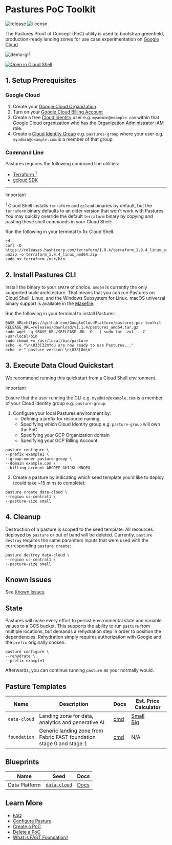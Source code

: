 # Pastures PoC Toolkit

![release](https://img.shields.io/github/v/release/googlecloudplatform/pastures-poc-toolkit) ![license](https://img.shields.io/github/license/GoogleCloudPlatform/pastures-poc-toolkit)

The Pastures Proof of Concept (PoC) utility is used to bootstrap greenfield, production-ready landing zones for use case experimentation on [Google Cloud](https://cloud.google.com/).

![demo-gif](assets/demo.gif)

[![Open in Cloud Shell](https://gstatic.com/cloudssh/images/open-btn.svg)](https://shell.cloud.google.com/cloudshell/editor?cloudshell_git_repo=http://github.com/GoogleCloudPlatform/pastures-poc-toolkit.git)

## 1. Setup Prerequisites

### Google Cloud
1. Create your [Google Cloud Organization](https://cloud.google.com/resource-manager/docs/cloud-platform-resource-hierarchy#organizations)
2. Turn on your [Google Cloud Billing Account](https://cloud.google.com/billing/docs/how-to/manage-billing-account)
3. Create a free [Cloud Identity](https://support.google.com/cloudidentity/answer/7389973) user e.g. `myadmin@example.com` within that Google Cloud organization who has the [Organization Administrator](https://cloud.google.com/iam/docs/understanding-roles#resourcemanager.organizationAdmin) IAM role.
4. Create a [Cloud Identity Group](https://support.google.com/cloudidentity/answer/9400082) e.g. `pastures-group` where your user e.g. `myadmin@example.com` is a member of that group.

### Command Line
Pastures requires the following command line utilities:
- [Terraform <sup>1</sup>](https://developer.hashicorp.com/terraform/install)
- [gcloud SDK](https://cloud.google.com/sdk/docs/install)

<hr>

> [!IMPORTANT]
 <sup>1</sup> Cloud Shell installs `terraform` and `gcloud` binaries by default, but the `terraform` binary defaults to an older version that won't work with Pastures. You may quickly override the default `terraform` binary by copying and pasting these shell commands in your Cloud Shell:

Run the following in your terminal to fix Cloud Shell.

```shell
cd ~
curl -O https://releases.hashicorp.com/terraform/1.9.4/terraform_1.9.4_linux_amd64.zip
unzip -o terraform_1.9.4_linux_amd64.zip
sudo mv terraform /usr/bin
```

## 2. Install Pastures CLI

Install the binary to your `$PATH` of choice. `amd64` is currently the only supported build architecture. That means that you can run Pastures on Cloud Shell, Linux, and the Windows Subsystem for Linux. macOS universal binary support is available in the [Makefile](Makefile).

Run the following in your terminal to install Pastures.
<!-- x-release-please-start-version -->
```shell
BASE_URL=https://github.com/GoogleCloudPlatform/pastures-poc-toolkit
RELEASE_URL=releases/download/v1.1.4/pastures_amd64.tar.gz
sudo wget -q $BASE_URL/$RELEASE_URL -O - | sudo tar -zxf - -C /usr/local/bin
sudo chmod +x /usr/local/bin/pasture
echo -e "\n\033[32mYou are now ready to use Pastures..."
echo -e "`pasture version`\n\033[0m\n"
```
<!-- x-release-please-end -->

## 3. Execute Data Cloud Quickstart

We recommend running this quickstart from a Cloud Shell environment.

> [!IMPORTANT]
Ensure that the user running the CLI e.g. `myadmin@example.com` is a member of your Cloud Identity group e.g. `pasture-group`.

1. Configure your local Pastures environment by:
    - Defining a prefix for resource naming
    - Specifying which Cloud Identity group e.g. `pasture-group` will own the PoC
    - Specifying your GCP Organization domain
    - Specifying your GCP Billing Account

```shell
pasture configure \
--prefix example1 \
--group-owner pasture-group \
--domain example.com \
--billing-account ABCDEF-GHIJKL-MNOPQ
```

2. Create a pasture by indicating which seed template you'd like to deploy (could take ~15 mins to complete):

```shell
pasture create data-cloud \
--region us-central1 \
--pasture-size small
```

## 4. Cleanup

Destruction of a pasture is scoped to the seed template. All resources deployed by `pasture` or out of band will be deleted. Currently, `pasture destroy` requires the same paramters inputs that were used with the corresponding `pasture create`:

<!-- TODO Do we need --pasture-size during destroy? Won't region be enough? Isn't one seed deployable per region? -->

```shell
pasture destroy data-cloud \
--region us-central1 \
--pasture-size small
```

## Known Issues

See [Known Issues](docs/known_issues.md).

## State

Pastures will make every effort to persist environmental state and variable values to a GCS bucket. This supports the ability to run `pasture` from multiple locations, but demands a rehydration step in order to position the dependencies. Rehydration simply requires authorization with Google and the `prefix` originally chosen:

```shell
pasture configure \
--rehydrate \
--prefix example1
```

Afterwards, you can continue running `pasture` as your normally would.

## Pasture Templates

| Name | Description | Docs | Est. Price Calculator |
| ---- | ----------- | ---- | --------------------- |
| `data-cloud` | Landing zone for data, analytics and generative AI | [cmd](docs/pasture_create_data-cloud.md) | [Small](https://cloud.google.com/products/calculator-legacy#id=5c5c2811-605e-4bdd-94f6-d1c9a19defd5)<br>[Big](https://cloud.google.com/products/calculator-legacy#id=ab352e16-69de-4726-8e91-f1fe0475c3dc) |
| `foundation` | Generic landing zone from Fabric FAST foundation stage 0 and stage 1 | [cmd](docs/pasture_create_foundation.md) | N/A |

## Blueprints

| Name | Seed | Docs |
| ---- | ---- | ---- |
| Data Platform | [`data-cloud`](docs/pasture_create_data-cloud.md) | [Docs](https://github.com/GoogleCloudPlatform/cloud-foundation-fabric/tree/master/blueprints/data-solutions/data-platform-foundations) |

## Learn More

- [FAQ](docs/faq.md)
- [Configure Pasture](docs/pasture_configure.md)
- [Create a PoC](docs/pasture_create.md)
- [Delete a PoC](docs/pasture_destroy.md)
- [What is FAST Foundation?](https://github.com/GoogleCloudPlatform/cloud-foundation-fabric/blob/master/fast/README.md)